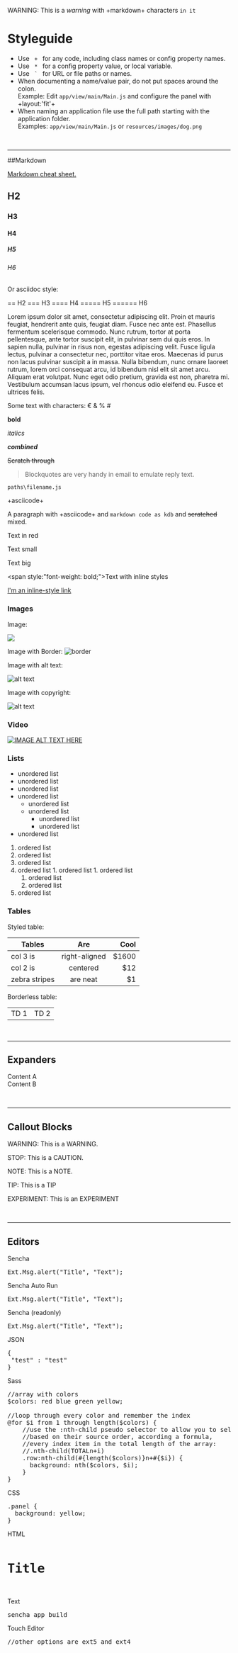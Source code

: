 WARNING: This is a *warning* with +markdown+ characters `in it` 
 
# Styleguide
 
- Use <code> \+ </code> for any code, including class names or config property names.
- Use <code> * </code> for a config property value, or local variable.
- Use <code> ` </code> for URL or file paths or names.
- When documenting a name/value pair, do not put spaces around the colon. <br>Example: Edit `app/view/main/Main.js` and configure the panel with +layout:'fit'+
- When naming an application file use the full path starting with the application folder. <br>Examples: `app/view/main/Main.js` or `resources/images/dog.png`



<!--Lee: this is a styleguide--> 


<br><hr>
##Markdown

<a href="https://github.com/adam-p/markdown-here/wiki/Markdown-Cheatsheet" target="_blank">Markdown cheat sheet.</a>
  
## H2
### H3
#### H4
##### H5
###### H6

Or asciidoc style:

== H2
=== H3
==== H4
===== H5
====== H6

Lorem ipsum dolor sit amet, consectetur adipiscing elit. Proin et mauris feugiat, hendrerit ante quis, feugiat diam. Fusce nec ante est. Phasellus fermentum scelerisque commodo. Nunc rutrum, tortor at porta pellentesque, ante tortor suscipit elit, in pulvinar sem dui quis eros. In sapien nulla, pulvinar in risus non, egestas adipiscing velit. Fusce ligula lectus, pulvinar a consectetur nec, porttitor vitae eros. Maecenas id purus non lacus pulvinar suscipit a in massa. Nulla bibendum, nunc ornare laoreet rutrum, lorem orci consequat arcu, id bibendum nisl elit sit amet arcu. Aliquam erat volutpat. Nunc eget odio pretium, gravida est non, pharetra mi. Vestibulum accumsan lacus ipsum, vel rhoncus odio eleifend eu. Fusce et ultrices felis.

Some text with characters: € & % # 

**bold**

_italics_

**_combined_**

~~Scratch through~~

> Blockquotes are very handy in email to emulate reply text.

`paths\filename.js`

+asciicode+

A paragraph with +asciicode+ and `markdown code as kdb` and ~~scratched~~ mixed.

<span class="red">Text in red</span>

<span class="small">Text small</span>

<span class="big">Text big</span>

<span style:"font-weight: bold;">Text with inline styles</span>

[I'm an inline-style link](https://www.google.com)

### Images

Image:

![](http://dummyimage.com/600x400/fff/000)

Image with Border: 
![](http://dummyimage.com/600x400/fff/000 "border")

Image with alt text:

![alt text](http://dummyimage.com/600x400/000/fff "Logo Title Text 1")

Image with copyright:

![alt text](http://dummyimage.com/600x400/000/fff "copyright=Lee Boonstra")

### Video

[![IMAGE ALT TEXT HERE](http://img.youtube.com/vi/p-wX8e3KS6Y/0.jpg)](http://www.youtube.com/watch?v=p-wX8e3KS6Y)

### Lists

* unordered list
* unordered list
 * unordered list
 * unordered list
    * unordered list
    * unordered list
      * unordered list
      * unordered list
* unordered list


1. ordered list
1. ordered list
  1. ordered list
  1. ordered list
    1. ordered list
    1. ordered list
      1. ordered list
      1. ordered list
1. ordered list

### Tables

Styled table:

| Tables        | Are           | Cool  |
| ------------- |:-------------:| -----:|
| col 3 is      | right-aligned | $1600 |
| col 2 is      | centered      |   $12 |
| zebra stripes | are neat      |    $1 |

Borderless table:

<table>
  <tr>
    <td width="50%"> TD 1 </td>
    <td width="50%"> TD 2 </td>
  </tr>
</table>  


<br><hr>
## Expanders

<div type="expander" caption="Expander A" >
Content A
</div>
<div type="expander" caption="Expander B" >
Content B
</div> 


<br><hr>
## Callout Blocks

WARNING: This is a WARNING.

STOP: This is a CAUTION.


NOTE: This is a NOTE.


TIP: This is a TIP


EXPERIMENT: This is an EXPERIMENT


<br><hr>
## Editors

Sencha 
<pre class="runnable">
Ext.Msg.alert("Title", "Text");
</pre>

Sencha Auto Run
<pre class="runnable 200 run">
Ext.Msg.alert("Title", "Text");
</pre>


Sencha (readonly)
<pre class="runnable readonly">
Ext.Msg.alert("Title", "Text");
</pre>

JSON
<pre class="runnable json">
{
 "test" : "test"
}
</pre>

Sass 
<pre class="runnable sass">
//array with colors
$colors: red blue green yellow;

//loop through every color and remember the index
@for $i from 1 through length($colors) {
    //use the :nth-child pseudo selector to allow you to select elements
    //based on their source order, according a formula,
    //every index item in the total length of the array:
    //.nth-child(TOTALn+i)
    .row:nth-child(#{length($colors)}n+#{$i}) {
      background: nth($colors, $i);
    }
}</pre>

CSS 
<pre class="runnable css">
.panel {
  background: yellow;
}
</pre>

HTML 
<pre class="runnable html">
<h1>Title</h1>
</pre>

Text 
<pre class="runnable text">
sencha app build
</pre>

Touch Editor 
<pre class="runnable touch2">
//other options are ext5 and ext4
</pre>